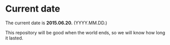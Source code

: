 # Current date

The current date is **2015.06.20.** (YYYY.MM.DD.)

This repository will be good when the world ends, so we will know how long it lasted.